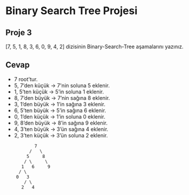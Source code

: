 # Binary Search Tree Projesi
## Proje 3
[7, 5, 1, 8, 3, 6, 0, 9, 4, 2] dizisinin Binary-Search-Tree aşamalarını yazınız.

## Cevap
- 7 root’tur.
- 5, 7’den küçük → 7'nin soluna 5 eklenir.
- 1, 5’ten küçük → 5’in soluna 1 eklenir.
- 8, 7’den büyük → 7’nin sağına 8 eklenir.
- 3, 1’den büyük → 1’in sağına 3 eklenir.
- 6, 5’ten büyük → 5’in sağına 6 eklenir.
- 0, 1’den küçük → 1’in soluna 0 eklenir.
- 9, 8’den büyük → 8’in sağına 9 eklenir.
- 4, 3’ten büyük → 3’ün sağına 4 eklenir.
- 2, 3’ten küçük → 3’ün soluna 2 eklenir.


```
           7
         /   \
        5     8
       / \     \
      1   6     9
     / \
    0   3
       / \
      2   4 
```